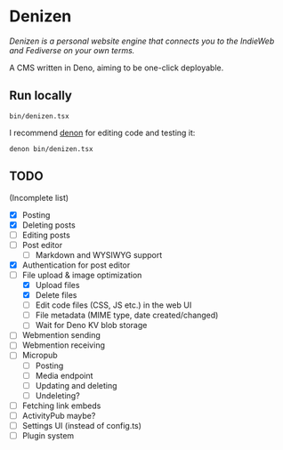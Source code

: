 # Denizen

_Denizen is a personal website engine that connects you to the IndieWeb and
Fediverse on your own terms._

A CMS written in Deno, aiming to be one-click deployable.

## Run locally

~~~
bin/denizen.tsx
~~~

I recommend [denon][] for editing code and testing it:

~~~
denon bin/denizen.tsx
~~~

[denon]: https://deno.land/x/denon@2.5.0

## TODO

(Incomplete list)

- [X] Posting
- [X] Deleting posts
- [ ] Editing posts
- [ ] Post editor
  - [ ] Markdown and WYSIWYG support
- [X] Authentication for post editor
- [ ] File upload & image optimization
  - [X] Upload files
  - [X] Delete files
  - [ ] Edit code files (CSS, JS etc.) in the web UI
  - [ ] File metadata (MIME type, date created/changed)
  - [ ] Wait for Deno KV blob storage
- [ ] Webmention sending
- [ ] Webmention receiving
- [ ] Micropub
  - [ ] Posting
  - [ ] Media endpoint
  - [ ] Updating and deleting
  - [ ] Undeleting?
- [ ] Fetching link embeds
- [ ] ActivityPub maybe?
- [ ] Settings UI (instead of config.ts)
- [ ] Plugin system
